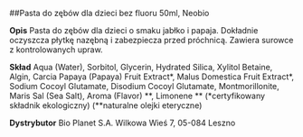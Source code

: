 ##Pasta do zębów dla dzieci bez fluoru 50ml, Neobio

**Opis** Pasta do zębów dla dzieci o smaku jabłko i papaja. Dokładnie oczyszcza płytkę nazębną i zabezpiecza przed próchnicą. Zawiera surowce z kontrolowanych upraw.

**Skład** Aqua (Water), Sorbitol, Glycerin, Hydrated Silica, Xylitol Betaine, Algin, Carcia Papaya (Papaya) Fruit Extract*, Malus Domestica Fruit Extract*, Sodium Cocoyl Glutamate, Disodium Cocoyl Glutamate, Montmorillonite, Maris Sal (Sea Salt), Aroma (Flavor) **, Limonene ** 
(*certyfikowany składnik ekologiczny)
(**naturalne olejki eteryczne)

**Dystrybutor** Bio Planet S.A. 
Wilkowa Wieś 7, 05-084 Leszno

